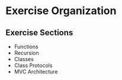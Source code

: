 # Exercise Organization

## Exercise Sections
* Functions
* Recursion
* Classes
* Class Protocols
* MVC Architecture
